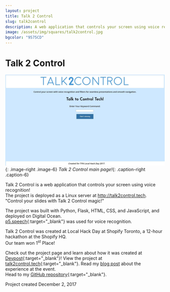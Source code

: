 ```yaml
---
layout: project
title: Talk 2 Control
slug: talk2control
description: A web application that controls your screen using voice recognition!
image: /assets/img/squares/talk2control.jpg
bgcolor: "9575CD"
---
```


# Talk 2 Control

![Talk 2 Control](/assets/img/talk2control1-min.jpg){: .image-right .image-6}
*Talk 2 Control main page!*{: .caption-right .caption-6}

Talk 2 Control is a web application that controls your screen using voice recognition!  
The project is deployed as a Linux server at http://talk2control.tech.  
"Control your slides with Talk 2 Control magic!"  

The project was built with Python, Flask, HTML, CSS, and JavaScript, and deployed on Digital Ocean.  
[p5.speech](http://ability.nyu.edu/p5.js-speech/){:target="_blank"} was used for voice recognition.  

Talk 2 Control was created at Local Hack Day at Shopify Toronto, a 12-hour hackathon at the Shopify HQ.  
Our team won 1<sup>st</sup> Place!  


Check out the project page and learn about how it was created at [Devpost](https://devpost.com/software/talk2control-9vzc1s){:target="_blank"}!
View the project at [talk2control.tech](http://talk2control.tech){:target="_blank"}.
Read my [blog post](/2017/12/talk-to-control-tech) about the experience at the event.  
Head to my [GitHub repository](https://github.com/WilliamLQin/talk2control){:target="_blank"}.


Project created December 2, 2017